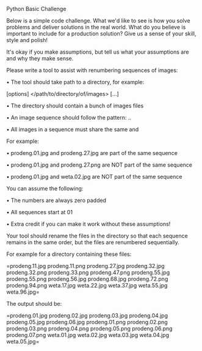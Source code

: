 Python Basic Challenge

 

Below is a simple code challenge. What we'd like to see is how you solve problems and deliver solutions in the real world. What do you believe is important to include for a production solution? Give us a sense of your skill, style and polish!

 

It's okay if you make assumptions, but tell us what your assumptions are and why they make sense.

 

Please write a tool to assist with renumbering sequences of images:

 

•             The tool should take path to a directory, for example:

<program> [options] </path/to/directory/of/images> [...]

•             The directory should contain a bunch of images files

•             An image sequence should follow the pattern: <name>.<number>.<extension>

•             All images in a sequence must share the same <name> and <extension>

 

For example:

 

•             prodeng.01.jpg and prodeng.27.jpg are part of the same sequence

•             prodeng.01.jpg and prodeng.27.png are NOT part of the same sequence

•             prodeng.01.jpg and weta.02.jpg are NOT part of the same sequence

 

You can assume the following:

 

•             The numbers are always zero padded

•             All sequences start at 01

•             Extra credit if you can make it work without these assumptions!

 

Your tool should rename the files in the directory so that each sequence remains in the same order, but the files are renumbered sequentially.

 

For example for a directory containing these files:

 

=prodeng.11.jpg prodeng.11.png prodeng.27.jpg prodeng.32.jpg prodeng.32.png prodeng.33.png prodeng.47.png prodeng.55.jpg prodeng.55.png prodeng.56.jpg prodeng.68.jpg prodeng.72.png prodeng.94.png weta.17.jpg weta.22.jpg weta.37.jpg weta.55.jpg weta.96.jpg=

 

The output should be:

 

=prodeng.01.jpg prodeng.02.jpg prodeng.03.jpg prodeng.04.jpg prodeng.05.jpg prodeng.06.jpg prodeng.01.png prodeng.02.png prodeng.03.png prodeng.04.png prodeng.05.png prodeng.06.png prodeng.07.png weta.01.jpg weta.02.jpg weta.03.jpg weta.04.jpg weta.05.jpg=
